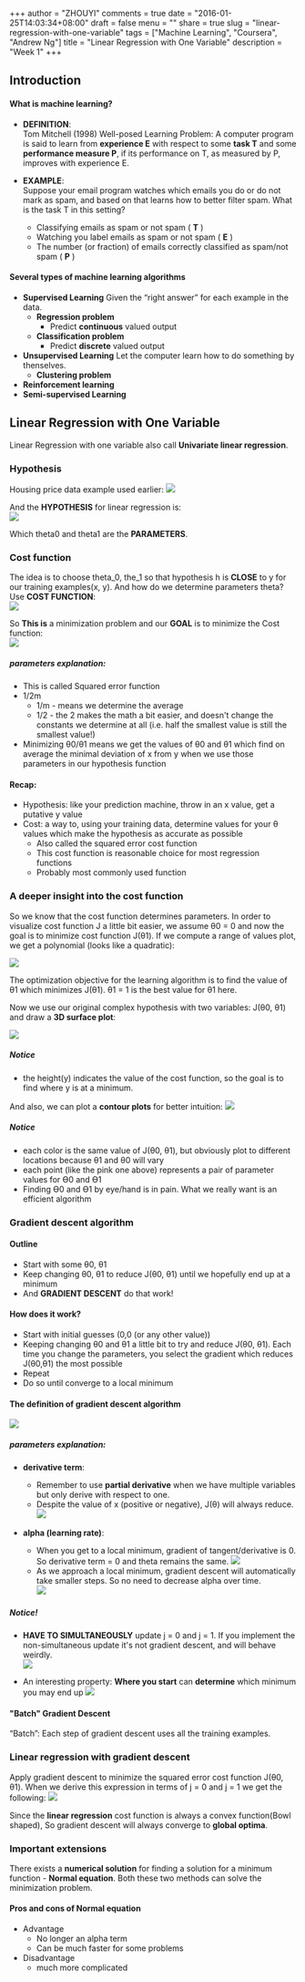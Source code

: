 +++
author = "ZHOUYI"
comments = true
date = "2016-01-25T14:03:34+08:00"
draft = false
menu = ""
share = true
slug = "linear-regression-with-one-variable"
tags = ["Machine Learning", "Coursera", "Andrew Ng"]
title = "Linear Regression with One Variable"
description = "Week 1"
+++

## Introduction
#### What is machine learning?
* **DEFINITION**:   
  Tom Mitchell (1998) Well-posed Learning Problem: A computer program is said to learn from **experience E** with respect to some **task T** and some **performance measure P**, if its performance on T, as measured by P, improves with experience E.

* **EXAMPLE**:    
  Suppose your email program watches which emails you do or do not mark as spam, and based on that learns how to better filter spam. What is the task T in this setting?
  
  * Classifying emails as spam or not spam ( **T** )
  * Watching you label emails as spam or not spam ( **E** )
  * The number (or fraction) of emails correctly classified as spam/not spam ( **P** )


#### Several types of machine learning algorithms
* **Supervised Learning**
  Given the “right answer” for each example in the data.
  * **Regression problem**
    * Predict **continuous** valued output
  * **Classification problem**
    * Predict **discrete** valued output
* **Unsupervised Learning**
  Let the computer learn how to do something by thenselves.
  * **Clustering problem**
* **Reinforcement learning**
* **Semi-supervised Learning**


## Linear Regression with One Variable
Linear Regression with one variable also call **Univariate linear regression**. 

### Hypothesis
Housing price data example used earlier:
![](https://github.com/shirleyChou/blog/blob/master/static/content/post/images/andrew-ng-ml/week1-2/house-prices.JPG?raw=true)

And the **HYPOTHESIS** for linear regression is:   
![](https://github.com/shirleyChou/blog/blob/master/static/content/post/images/andrew-ng-ml/week1-2/hypo.JPG?raw=true)

Which theta0 and theta1 are the **PARAMETERS**.


### Cost function
The idea is to choose theta_0, the_1 so that hypothesis h is **CLOSE** to y for our training examples(x, y). And how do we determine parameters theta? Use **COST FUNCTION**:  
![](https://github.com/shirleyChou/blog/blob/master/static/content/post/images/andrew-ng-ml/week1-2/cost.JPG?raw=true)

So **This is** a minimization problem and our **GOAL** is to minimize the Cost function:  
![](https://github.com/shirleyChou/blog/blob/master/static/content/post/images/andrew-ng-ml/week1-2/goal.JPG?raw=true)

##### parameters explanation:    
* This is called Squared error function
* 1/2m
  * 1/m - means we determine the average
  * 1/2 - the 2 makes the math a bit easier, and doesn't change the constants we determine at all (i.e. half the smallest value is still the smallest value!)
* Minimizing θ0/θ1 means we get the values of θ0 and θ1 which find on average the minimal deviation of x from y when we use those parameters in our hypothesis function

#### Recap:
* Hypothesis: like your prediction machine, throw in an x value, get a putative y value
* Cost: a way to, using your training data, determine values for your θ values which make the hypothesis as accurate as possible
  * Also called the squared error cost function
  * This cost function is reasonable choice for most regression functions
  * Probably most commonly used function


### A deeper insight into the cost function
So we know that the cost function determines parameters. In order to visualize cost function J a little bit easier, we assume θ0 = 0 and now the goal is to minimize cost function J(θ1). If we compute a range of values plot, we get a polynomial (looks like a quadratic):

![](https://github.com/shirleyChou/blog/blob/master/static/content/post/images/andrew-ng-ml/week1-2/theta_1.JPG?raw=true)

The optimization objective for the learning algorithm is to find the value of θ1 which minimizes J(θ1). θ1 = 1 is the best value for θ1 here.

Now we use our original complex hypothesis with two variables: J(θ0, θ1) and draw a **3D surface plot**:

![](https://github.com/shirleyChou/blog/blob/master/static/content/post/images/andrew-ng-ml/week1-2/surface-plot.JPG?raw=true)

##### Notice
* the height(y) indicates the value of the cost function, so the goal is to find where y is at a minimum.

And also, we can plot a **contour plots** for better intuition:
![](https://github.com/shirleyChou/blog/blob/master/static/content/post/images/andrew-ng-ml/week1-2/contour.JPG?raw=true)

##### Notice
* each color is the same value of J(θ0, θ1), but obviously plot to different locations because θ1 and θ0 will vary
* each point (like the pink one above) represents a pair of parameter values for Ɵ0 and Ɵ1
* Finding Ɵ0 and Ɵ1 by eye/hand is in pain. What we really want is an efficient algorithm


### Gradient descent algorithm
#### Outline
* Start with some θ0, θ1
* Keep changing θ0, θ1 to reduce J(θ0, θ1) until we hopefully end up at a minimum
* And **GRADIENT DESCENT** do that work!

#### How does it work?
* Start with initial guesses (0,0 (or any other value))
* Keeping changing θ0 and θ1 a little bit to try and reduce J(θ0, θ1). Each time you change the parameters, you select the gradient which reduces J(θ0,θ1) the most possible
* Repeat
* Do so until converge to a local minimum

#### The definition of gradient descent algorithm
![](https://github.com/shirleyChou/blog/blob/master/static/content/post/images/andrew-ng-ml/week1-2/grad.JPG?raw=true)

##### parameters explanation:
* **derivative term**: 
    * Remember to use **partial derivative** when we have multiple variables but only derive with respect to one.
    * Despite the value of x (positive or negative), J(θ) will always reduce. 
    ![](https://github.com/shirleyChou/blog/blob/master/static/content/post/images/andrew-ng-ml/week1-2/derivative.JPG?raw=true)

* **alpha (learning rate)**: 
    * When you get to a local minimum, gradient of tangent/derivative is 0. So derivative term = 0 and theta remains the same. 
    ![](https://github.com/shirleyChou/blog/blob/master/static/content/post/images/andrew-ng-ml/week1-2/learning-rate.JPG?raw=true)
    * As we approach a local minimum, gradient descent will automatically take smaller steps. So no need to decrease alpha over time.  
    ![](https://github.com/shirleyChou/blog/blob/master/static/content/post/images/andrew-ng-ml/week1-2/smallstep.JPG?raw=true)
  

##### Notice!
* **HAVE TO SIMULTANEOUSLY** update j = 0 and j = 1. If you implement the non-­simultaneous update it's not gradient descent, and will behave weirdly.  
  ![](https://github.com/shirleyChou/blog/blob/master/static/content/post/images/andrew-ng-ml/week1-2/theta_update.JPG?raw=true)

* An interesting property: **Where you start** can **determine** which minimum you may end up
  ![](https://github.com/shirleyChou/blog/blob/master/static/content/post/images/andrew-ng-ml/week1-2/local-minimum.JPG?raw=true)

#### "Batch" Gradient Descent
“Batch”: Each step of gradient descent uses all the training examples.


### Linear regression with gradient descent
Apply gradient descent to minimize the squared error cost function J(θ0, θ1). When we derive this expression in terms of j = 0 and j = 1 we get the following:
![](https://github.com/shirleyChou/blog/blob/master/static/content/post/images/andrew-ng-ml/week1-2/derive-cost.JPG?raw=true)

Since the **linear regression** cost function is always a convex function(Bowl shaped), So gradient descent will always converge to **global optima**. 


### Important extensions
There exists a **numerical solution** for finding a solution for a minimum function - **Normal equation**. Both these two methods can solve the minimization problem. 

#### Pros and cons of Normal equation
* Advantage
    * No longer an alpha term
    * Can be much faster for some problems
* Disadvantage
    * much more complicated
